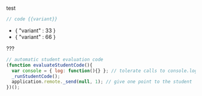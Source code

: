 test

```js
// code {{variant}}
```

- { "variant" : 33 }
- { "variant" : 66 }

???

```js
// automatic student evaluation code
(function evaluateStudentCode(){
  var console = { log: function(){} }; // tolerate calls to console.log()
  _runStudentCode();
  application.remote._send(null, 1); // give one point to the student
})();
```
